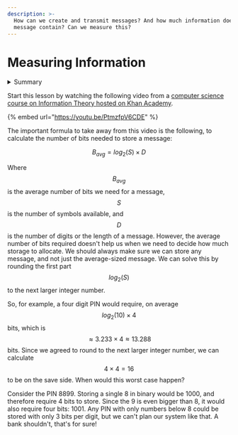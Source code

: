 ```yaml
---
description: >-
  How can we create and transmit messages? And how much information does a
  message contain? Can we measure this?
---
```


# Measuring Information

<details>

<summary>Summary</summary>

In this lesson, you'll learn:

* That you can think of bits as answering questions with either "yes" or "no".
* How you can efficiently guess a random number (or any symbol from an ordered sequence) by dividing the search space in half with each guess.
* How you apply this concept to determine the number of bits required for a message with a given length and set of symbols.
* What formula you can use to determine the size of a message.

This lesson is relevant for [Exercise 5: Speed Of Light](https://winf-hsos.github.io/lifi-exercises/exercises/05\_exercise\_speed\_of\_light.pdf).

</details>

Start this lesson by watching the following video from a [computer science course on Information Theory hosted on Khan Academy](https://www.khanacademy.org/computing/computer-science/informationtheory/moderninfotheory/v/how-do-we-measure-information-language-of-coins-10-12).

{% embed url="https://youtu.be/PtmzfpV6CDE" %}

The important formula to take away from this video is the following, to calculate the number of bits needed to store a message:

$$
B_{avg}=log_2(S)\times D
$$

Where $$B_{avg}$$ is the average number of bits we need for a message, $$S$$ is the number of symbols available, and $$D$$ is the number of digits or the length of a message. However, the average number of bits required doesn't help us when we need to decide how  much storage to allocate. We should always make sure we can store any message, and not just the average-sized message. We can solve this by rounding the first part $$log_2(S)$$  to the next larger integer number.&#x20;

So, for example, a four digit PIN would require, on average $$log_2(10)\times 4$$ bits, which is $$\approx 3.233 \times4 \approx 13.288$$ bits. Since we agreed to round to the next larger integer number, we can calculate $$4\times 4 = 16$$ to be on the save side. When would this worst case happen?

Consider the PIN 8899. Storing a single 8 in binary would be 1000, and therefore require 4 bits to store. Since the 9 is even bigger than 8, it would also require four bits: 1001. Any PIN with only numbers below 8 could be stored with only 3 bits per digit, but we can't plan our system like that. A bank shouldn't, that's for sure!
